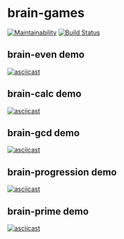 # brain-games

[![Maintainability](https://api.codeclimate.com/v1/badges/40d8b13e0c1d58385f97/maintainability)](https://codeclimate.com/github/maximvs286/frontend-project-lvl1/maintainability)
[![Build Status](https://travis-ci.org/maximvs286/frontend-project-lvl1.svg?branch=master)](https://travis-ci.org/maximvs286/frontend-project-lvl1)

## brain-even demo

[![asciicast](https://asciinema.org/a/283478.svg)](https://asciinema.org/a/283478)

## brain-calc demo

[![asciicast](https://asciinema.org/a/283481.svg)](https://asciinema.org/a/283481)

## brain-gcd demo

[![asciicast](https://asciinema.org/a/283484.svg)](https://asciinema.org/a/283484)

## brain-progression demo

[![asciicast](https://asciinema.org/a/283487.svg)](https://asciinema.org/a/283487)

## brain-prime demo

[![asciicast](https://asciinema.org/a/283489.svg)](https://asciinema.org/a/283489)